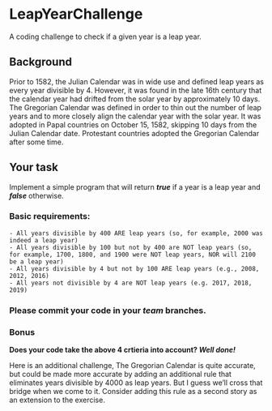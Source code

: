 # **LeapYearChallenge**
A coding challenge to check if a given year is a leap year. 

## **Background**
Prior to 1582, the Julian Calendar was in wide use and defined leap years as every year divisible by 4. However, it was found in the late 16th century that the calendar year had drifted from the solar year by approximately 10 days. The Gregorian Calendar was defined in order to thin out the number of leap years and to more closely align the calendar year with the solar year. It was adopted in Papal countries on October 15, 1582, skipping 10 days from the Julian Calendar date. Protestant countries adopted the Gregorian Calendar after some time.



## **Your task**
Implement a simple program that will return ***true*** if a year is a leap year and ***false*** otherwise.

### Basic requirements:
	- All years divisible by 400 ARE leap years (so, for example, 2000 was indeed a leap year)
	- All years divisible by 100 but not by 400 are NOT leap years (so, for example, 1700, 1800, and 1900 were NOT leap years, NOR will 2100 be a leap year)
	- All years divisible by 4 but not by 100 ARE leap years (e.g., 2008, 2012, 2016)
	- All years not divisible by 4 are NOT leap years (e.g. 2017, 2018, 2019)
	
### **Please commit your code in your _team_ branches.**

###  Bonus
**Does your code take the above 4 crtieria into account? _Well done!_** 

Here is an additional challenge, 
The Gregorian Calendar is quite accurate, but could be made more accurate by adding an additional rule that eliminates years divisible by 4000 as leap years. But I guess we’ll cross that bridge when we come to it. Consider adding this rule as a second story as an extension to the exercise.
